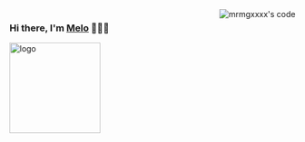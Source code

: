 <img align="right" src="https://github-readme-stats.vercel.app/api?username=mrmgxxxx&show_icons=true&theme=vue" alt="mrmgxxxx's code" />

### Hi there, I'm [Melo](https://mrmgxxxx.github.io/) 🧘🏻‍♂️

<img src="https://github-profile-trophy.vercel.app/?username=mrmgxxxx&theme=flat&column=7&margin-w=10" alt="logo" height="160" align="center" />
